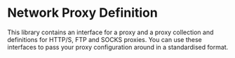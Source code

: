 Network Proxy Definition
========================

This library contains an interface for a proxy and a proxy collection and definitions for HTTP/S, FTP and SOCKS
proxies. You can use these interfaces to pass your proxy configuration around in a standardised format.

